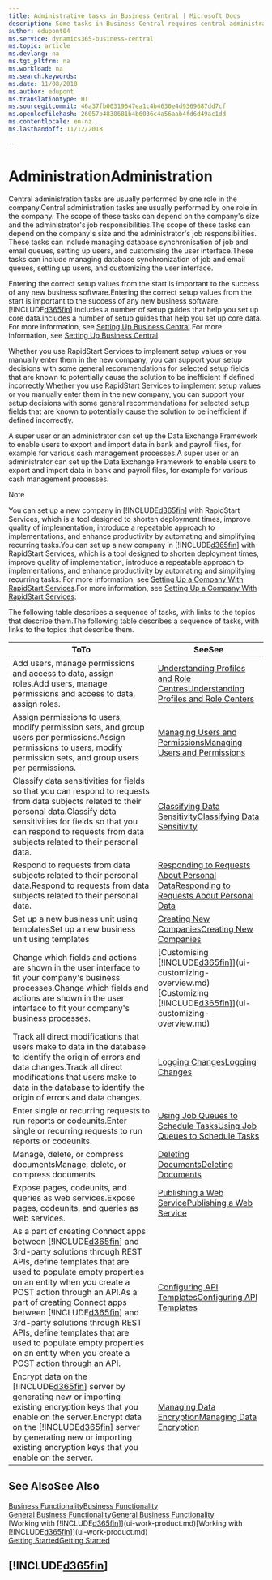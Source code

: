 ```yaml
---
title: Administrative tasks in Business Central | Microsoft Docs
description: Some tasks in Business Central requires central administration and setup. See what they are and learn what to do.
author: edupont04
ms.service: dynamics365-business-central
ms.topic: article
ms.devlang: na
ms.tgt_pltfrm: na
ms.workload: na
ms.search.keywords: 
ms.date: 11/08/2018
ms.author: edupont
ms.translationtype: HT
ms.sourcegitcommit: 46a37fb00319647ea1c4b4630e4d9369687dd7cf
ms.openlocfilehash: 26057b4838681b4b6036c4a56aab4fd6d49ac1dd
ms.contentlocale: en-nz
ms.lasthandoff: 11/12/2018

---
```

# <a name="administration"></a><span data-ttu-id="5794b-104">Administration</span><span class="sxs-lookup"><span data-stu-id="5794b-104">Administration</span></span>
<span data-ttu-id="5794b-105">Central administration tasks are usually performed by one role in the company.</span><span class="sxs-lookup"><span data-stu-id="5794b-105">Central administration tasks are usually performed by one role in the company.</span></span> <span data-ttu-id="5794b-106">The scope of these tasks can depend on the company's size and the administrator's job responsibilities.</span><span class="sxs-lookup"><span data-stu-id="5794b-106">The scope of these tasks can depend on the company's size and the administrator's job responsibilities.</span></span> <span data-ttu-id="5794b-107">These tasks can include managing database synchronisation of job and email queues, setting up users, and customising the user interface.</span><span class="sxs-lookup"><span data-stu-id="5794b-107">These tasks can include managing database synchronization of job and email queues, setting up users, and customizing the user interface.</span></span>  

<span data-ttu-id="5794b-108">Entering the correct setup values from the start is important to the success of any new business software.</span><span class="sxs-lookup"><span data-stu-id="5794b-108">Entering the correct setup values from the start is important to the success of any new business software.</span></span> [!INCLUDE[d365fin](includes/d365fin_md.md)] <span data-ttu-id="5794b-109">includes a number of setup guides that help you set up core data.</span><span class="sxs-lookup"><span data-stu-id="5794b-109">includes a number of setup guides that help you set up core data.</span></span> <span data-ttu-id="5794b-110">For more information, see [Setting Up Business Central](setup.md).</span><span class="sxs-lookup"><span data-stu-id="5794b-110">For more information, see [Setting Up Business Central](setup.md).</span></span>

<span data-ttu-id="5794b-111">Whether you use RapidStart Services to implement setup values or you manually enter them in the new company, you can support your setup decisions with some general recommendations for selected setup fields that are known to potentially cause the solution to be inefficient if defined incorrectly.</span><span class="sxs-lookup"><span data-stu-id="5794b-111">Whether you use RapidStart Services to implement setup values or you manually enter them in the new company, you can support your setup decisions with some general recommendations for selected setup fields that are known to potentially cause the solution to be inefficient if defined incorrectly.</span></span>  

<span data-ttu-id="5794b-112">A super user or an administrator can set up the Data Exchange Framework to enable users to export and import data in bank and payroll files, for example for various cash management processes.</span><span class="sxs-lookup"><span data-stu-id="5794b-112">A super user or an administrator can set up the Data Exchange Framework to enable users to export and import data in bank and payroll files, for example for various cash management processes.</span></span>

> [!NOTE]
> <span data-ttu-id="5794b-113">You can set up a new company in [!INCLUDE[d365fin](includes/d365fin_md.md)] with RapidStart Services, which is a tool designed to shorten deployment times, improve quality of implementation, introduce a repeatable approach to implementations, and enhance productivity by automating and simplifying recurring tasks.</span><span class="sxs-lookup"><span data-stu-id="5794b-113">You can set up a new company in [!INCLUDE[d365fin](includes/d365fin_md.md)] with RapidStart Services, which is a tool designed to shorten deployment times, improve quality of implementation, introduce a repeatable approach to implementations, and enhance productivity by automating and simplifying recurring tasks.</span></span> <span data-ttu-id="5794b-114">For more information, see [Setting Up a Company With RapidStart Services](admin-set-up-a-company-with-rapidstart.md).</span><span class="sxs-lookup"><span data-stu-id="5794b-114">For more information, see [Setting Up a Company With RapidStart Services](admin-set-up-a-company-with-rapidstart.md).</span></span>

<span data-ttu-id="5794b-115">The following table describes a sequence of tasks, with links to the topics that describe them.</span><span class="sxs-lookup"><span data-stu-id="5794b-115">The following table describes a sequence of tasks, with links to the topics that describe them.</span></span>   

|<span data-ttu-id="5794b-116">**To**</span><span class="sxs-lookup"><span data-stu-id="5794b-116">**To**</span></span>|<span data-ttu-id="5794b-117">**See**</span><span class="sxs-lookup"><span data-stu-id="5794b-117">**See**</span></span>|  
|------------|-------------|  
|<span data-ttu-id="5794b-118">Add users, manage permissions and access to data, assign roles.</span><span class="sxs-lookup"><span data-stu-id="5794b-118">Add users, manage permissions and access to data, assign roles.</span></span>|[<span data-ttu-id="5794b-119">Understanding Profiles and Role Centres</span><span class="sxs-lookup"><span data-stu-id="5794b-119">Understanding Profiles and Role Centers</span></span>](admin-users-profiles-roles.md)|  
|<span data-ttu-id="5794b-120">Assign permissions to users, modify permission sets, and group users per permissions.</span><span class="sxs-lookup"><span data-stu-id="5794b-120">Assign permissions to users, modify permission sets, and group users per permissions.</span></span>|[<span data-ttu-id="5794b-121">Managing Users and Permissions</span><span class="sxs-lookup"><span data-stu-id="5794b-121">Managing Users and Permissions</span></span>](ui-how-users-permissions.md)|
|<span data-ttu-id="5794b-122">Classify data sensitivities for fields so that you can respond to requests from data subjects related to their personal data.</span><span class="sxs-lookup"><span data-stu-id="5794b-122">Classify data sensitivities for fields so that you can respond to requests from data subjects related to their personal data.</span></span>|[<span data-ttu-id="5794b-123">Classifying Data Sensitivity</span><span class="sxs-lookup"><span data-stu-id="5794b-123">Classifying Data Sensitivity</span></span>](admin-classifying-data-sensitivity.md)|
|<span data-ttu-id="5794b-124">Respond to requests from data subjects related to their personal data.</span><span class="sxs-lookup"><span data-stu-id="5794b-124">Respond to requests from data subjects related to their personal data.</span></span>|[<span data-ttu-id="5794b-125">Responding to Requests About Personal Data</span><span class="sxs-lookup"><span data-stu-id="5794b-125">Responding to Requests About Personal Data</span></span>](admin-responding-to-requests-about-personal-data.md)|
|<span data-ttu-id="5794b-126">Set up a new business unit using templates</span><span class="sxs-lookup"><span data-stu-id="5794b-126">Set up a new business unit using templates</span></span>|[<span data-ttu-id="5794b-127">Creating New Companies</span><span class="sxs-lookup"><span data-stu-id="5794b-127">Creating New Companies</span></span>](about-new-company.md)|
|<span data-ttu-id="5794b-128">Change which fields and actions are shown in the user interface to fit your company's business processes.</span><span class="sxs-lookup"><span data-stu-id="5794b-128">Change which fields and actions are shown in the user interface to fit your company's business processes.</span></span> |<span data-ttu-id="5794b-129">[Customising [!INCLUDE[d365fin](includes/d365fin_md.md)]](ui-customizing-overview.md)</span><span class="sxs-lookup"><span data-stu-id="5794b-129">[Customizing [!INCLUDE[d365fin](includes/d365fin_md.md)]](ui-customizing-overview.md)</span></span> |
|<span data-ttu-id="5794b-130">Track all direct modifications that users make to data in the database to identify the origin of errors and data changes.</span><span class="sxs-lookup"><span data-stu-id="5794b-130">Track all direct modifications that users make to data in the database to identify the origin of errors and data changes.</span></span>|[<span data-ttu-id="5794b-131">Logging Changes</span><span class="sxs-lookup"><span data-stu-id="5794b-131">Logging Changes</span></span>](across-log-changes.md)|  
|<span data-ttu-id="5794b-132">Enter single or recurring requests to run reports or codeunits.</span><span class="sxs-lookup"><span data-stu-id="5794b-132">Enter single or recurring requests to run reports or codeunits.</span></span>|[<span data-ttu-id="5794b-133">Using Job Queues to Schedule Tasks</span><span class="sxs-lookup"><span data-stu-id="5794b-133">Using Job Queues to Schedule Tasks</span></span>](admin-job-queues-schedule-tasks.md)|  
|<span data-ttu-id="5794b-134">Manage, delete, or compress documents</span><span class="sxs-lookup"><span data-stu-id="5794b-134">Manage, delete, or compress documents</span></span>|[<span data-ttu-id="5794b-135">Deleting Documents</span><span class="sxs-lookup"><span data-stu-id="5794b-135">Deleting Documents</span></span>](admin-manage-documents.md)|  
|<span data-ttu-id="5794b-136">Expose pages, codeunits, and queries as web services.</span><span class="sxs-lookup"><span data-stu-id="5794b-136">Expose pages, codeunits, and queries as web services.</span></span>|[<span data-ttu-id="5794b-137">Publishing a Web Service</span><span class="sxs-lookup"><span data-stu-id="5794b-137">Publishing a Web Service</span></span>](across-how-publish-web-service.md)|
|<span data-ttu-id="5794b-138">As a part of creating Connect apps between [!INCLUDE[d365fin](includes/d365fin_md.md)] and 3rd-party solutions through REST APIs, define templates that are used to populate empty properties on an entity when you create a POST action through an API.</span><span class="sxs-lookup"><span data-stu-id="5794b-138">As a part of creating Connect apps between [!INCLUDE[d365fin](includes/d365fin_md.md)] and 3rd-party solutions through REST APIs, define templates that are used to populate empty properties on an entity when you create a POST action through an API.</span></span>|[<span data-ttu-id="5794b-139">Configuring API Templates</span><span class="sxs-lookup"><span data-stu-id="5794b-139">Configuring API Templates</span></span>](admin-configuring-api-template.md)|
|<span data-ttu-id="5794b-140">Encrypt data on the [!INCLUDE[d365fin](includes/d365fin_md.md)] server by generating new or importing existing encryption keys that you enable on the server.</span><span class="sxs-lookup"><span data-stu-id="5794b-140">Encrypt data on the [!INCLUDE[d365fin](includes/d365fin_md.md)] server by generating new or importing existing encryption keys that you enable on the server.</span></span>|[<span data-ttu-id="5794b-141">Managing Data Encryption</span><span class="sxs-lookup"><span data-stu-id="5794b-141">Managing Data Encryption</span></span>](admin-manage-data-encryption.md)|

## <a name="see-also"></a><span data-ttu-id="5794b-142">See Also</span><span class="sxs-lookup"><span data-stu-id="5794b-142">See Also</span></span>
[<span data-ttu-id="5794b-143">Business Functionality</span><span class="sxs-lookup"><span data-stu-id="5794b-143">Business Functionality</span></span>](across-business-functionality.md)  
[<span data-ttu-id="5794b-144">General Business Functionality</span><span class="sxs-lookup"><span data-stu-id="5794b-144">General Business Functionality</span></span>](ui-across-business-areas.md)  
<span data-ttu-id="5794b-145">[Working with [!INCLUDE[d365fin](includes/d365fin_md.md)]](ui-work-product.md)</span><span class="sxs-lookup"><span data-stu-id="5794b-145">[Working with [!INCLUDE[d365fin](includes/d365fin_md.md)]](ui-work-product.md)</span></span>  
[<span data-ttu-id="5794b-146">Getting Started</span><span class="sxs-lookup"><span data-stu-id="5794b-146">Getting Started</span></span>](product-get-started.md)    

## [!INCLUDE[d365fin](includes/free_trial_md.md)]  

